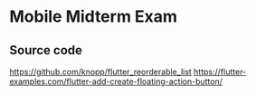 # Mobile Midterm Exam

## Source code
https://github.com/knopp/flutter_reorderable_list
https://flutter-examples.com/flutter-add-create-floating-action-button/